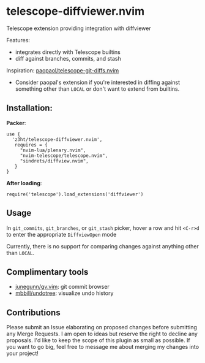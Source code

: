 # telescope-diffviewer.nvim

Telescope extension providing integration with diffviewer

Features:  
- integrates directly with Telescope builtins
- diff against branches, commits, and stash

Inspiration: [paopaol/telescope-git-diffs.nvim](https://github.com/paopaol/telescope-git-diffs.nvim)  
- Consider paopal's extension if you're interested in diffing against something other than `LOCAL` or don't want to extend from builtins.

## Installation:

**Packer**:  
```
use {
  'z3ht/telescope-diffviewer.nvim',
   requires = {
     "nvim-lua/plenary.nvim",
     "nvim-telescope/telescope.nvim",
     "sindrets/diffview.nvim",
   }
}
```

**After loading**:  
```
require('telescope').load_extensions('diffviewer')
```

## Usage

In `git_commits`, `git_branches`, or `git_stash` picker, hover a row and hit `<C-r>d` to enter the appropriate `DiffviewOpen` mode

Currently, there is no support for comparing changes against anything other than `LOCAL`.

## Complimentary tools  
- [junegunn/gv.vim](https://github.com/junegunn/gv.vim): git commit browser 
- [mbbill/undotree](https://github.com/mbbill/undotree): visualize undo history

## Contributions

Please submit an Issue elaborating on proposed changes before submitting any Merge Requests. I am open to ideas but reserve the right to decline any proposals. I'd like to keep the scope of this plugin as small as possible. If you want to go big, feel free to message me about merging my changes into your project!
